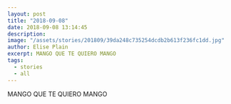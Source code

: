 ```yaml
---
layout: post
title: "2018-09-08"
date: 2018-09-08 13:14:45
description: 
image: "/assets/stories/201809/39da248c735254dcdb2b613f236fc1dd.jpg"
author: Elise Plain
excerpt: MANGO QUE TE QUIERO MANGO
tags: 
  - stories
  - all
---
```


MANGO QUE TE QUIERO MANGO
<p></p>
